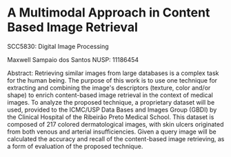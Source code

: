 # A Multimodal Approach in Content Based Image Retrieval

SCC5830: Digital Image Processing

Maxwell Sampaio dos Santos NUSP: 11186454

Abstract: Retrieving similar images from large databases is a complex task for the human being. The purpose of this work is to use one technique for extracting and combining the image's descriptors (texture, color and/or shape) to enrich content-based image retrieval in the context of medical images. To analyze the proposed technique, a proprietary dataset will be used, provided to the ICMC/USP Data Bases and Images Group (GBDI) by the Clinical Hospital of the Ribeirão Preto Medical School. This dataset is composed of 217 colored dermatological images, with skin ulcers originated from both venous and arterial insufficiencies. Given a query image will be calculated the accuracy and recall of the content-based image retrieving, as a form of evaluation of the proposed technique.
